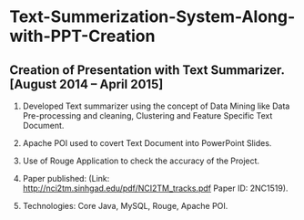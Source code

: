 # Text-Summerization-System-Along-with-PPT-Creation
## Creation of Presentation with Text Summarizer.                                                               [August 2014 – April 2015]
1. Developed Text summarizer using the concept of Data Mining like Data Pre-processing and cleaning, Clustering and Feature Specific Text Document.

2. Apache POI used to covert Text Document into PowerPoint Slides.

3. Use of Rouge Application to check the accuracy of the Project.

4. Paper published: (Link: http://nci2tm.sinhgad.edu/pdf/NCI2TM_tracks.pdf Paper ID: 2NC1519).
5. Technologies: Core Java, MySQL, Rouge, Apache POI. 
